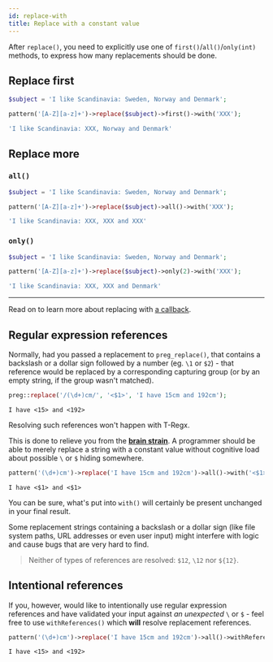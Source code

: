 ```yaml
---
id: replace-with
title: Replace with a constant value
---
```


After `replace()`, you need to explicitly use one of `first()`/`all()`/`only(int)` methods, to express how many
replacements should be done.

## Replace first

```php
$subject = 'I like Scandinavia: Sweden, Norway and Denmark'; 

pattern('[A-Z][a-z]+')->replace($subject)->first()->with('XXX');
```
```php
'I like Scandinavia: XXX, Norway and Denmark'
```

## Replace more

### `all()`

```php
$subject = 'I like Scandinavia: Sweden, Norway and Denmark'; 

pattern('[A-Z][a-z]+')->replace($subject)->all()->with('XXX');
```
```php
'I like Scandinavia: XXX, XXX and XXX'
```

### `only()`

```php
$subject = 'I like Scandinavia: Sweden, Norway and Denmark'; 

pattern('[A-Z][a-z]+')->replace($subject)->only(2)->with('XXX');
```
```php
'I like Scandinavia: XXX, XXX and Denmark'
```

---

Read on to learn more about replacing with [a callback](replace-callback.md).

## Regular expression references

Normally, had you passed a replacement to `preg_replace()`, that contains a backslash or a dollar sign followed by a 
number (eg. `\1` or `$2`) - that reference would be replaced by a corresponding capturing group (or by an empty string, 
if the group wasn't matched).

```php
preg::replace('/(\d+)cm/', '<$1>', 'I have 15cm and 192cm');
```
```text
I have <15> and <192>
```

Resolving such references won't happen with T-Regx.
 
This is done to relieve you from the [**brain strain**](overview.md#brain-strain). A programmer should be able to merely 
replace a string with a constant value without cognitive load about possible `\` or `$` hiding somewhere.

```php
pattern('(\d+)cm')->replace('I have 15cm and 192cm')->all()->with('<$1>');
```
```text
I have <$1> and <$1>
```

You can be sure, what's put into `with()` will certainly be present unchanged in your final result.

Some replacement strings containing a backslash or a dollar sign (like file system paths, URL addresses or even user input) 
might interfere with logic and cause bugs that are very hard to find.

> Neither of types of references are resolved: `$12`, `\12` nor `${12}`.

## Intentional references

If you, however, would like to intentionally use regular expression references and have validated your input 
against *an unexpected* `\` or `$` - feel free to use `withReferences()` which **will** resolve replacement references.

```php
pattern('(\d+)cm')->replace('I have 15cm and 192cm')->all()->withReferences('<$1>');
```
```text
I have <15> and <192>
```
